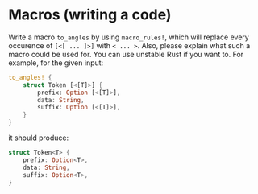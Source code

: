 # Macros (writing a code)

Write a macro `to_angles` by using `macro_rules!`, which will replace every occurence of `[<[ ... ]>]` with `< ... >`. Also, please explain what such a macro could be used for. You can use unstable Rust if you want to. For example, for the given input:

```rust
to_angles! {
    struct Token [<[T]>] {
        prefix: Option [<[T]>],
        data: String,
        suffix: Option [<[T]>],
    }
}
```

it should produce:

```rust
struct Token<T> {
    prefix: Option<T>,
    data: String,
    suffix: Option<T>,
}
```
